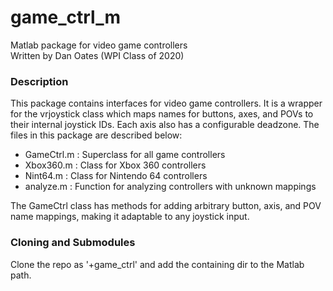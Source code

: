 # game_ctrl_m
Matlab package for video game controllers  
Written by Dan Oates (WPI Class of 2020)

### Description
This package contains interfaces for video game controllers. It is a wrapper
for the vrjoystick class which maps names for buttons, axes, and POVs to their
internal joystick IDs. Each axis also has a configurable deadzone. The files
in this package are described below:

- GameCtrl.m : Superclass for all game controllers
- Xbox360.m : Class for Xbox 360 controllers
- Nint64.m : Class for Nintendo 64 controllers
- analyze.m : Function for analyzing controllers with unknown mappings

The GameCtrl class has methods for adding arbitrary button, axis, and POV
name mappings, making it adaptable to any joystick input.

### Cloning and Submodules
Clone the repo as '+game_ctrl' and add the containing dir to the Matlab path.